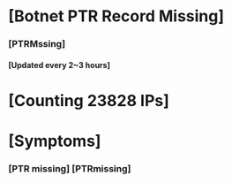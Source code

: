 # [Botnet PTR Record Missing]
### [PTRMssing]
#### [Updated every 2~3 hours]

# [Counting 23828 IPs]

# [Symptoms] 
###   [PTR missing] [PTRmissing]
